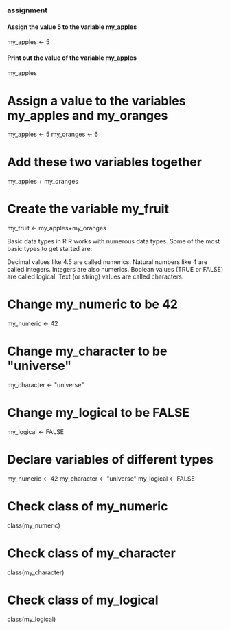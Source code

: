 ### assignment
#### Assign the value 5 to the variable my_apples
my_apples <- 5

#### Print out the value of the variable my_apples
my_apples

# Assign a value to the variables my_apples and my_oranges
my_apples <- 5
my_oranges <- 6

# Add these two variables together
my_apples + my_oranges

# Create the variable my_fruit
my_fruit <- my_apples+my_oranges

Basic data types in R
R works with numerous data types. Some of the most basic types to get started are:

Decimal values like 4.5 are called numerics.
Natural numbers like 4 are called integers. Integers are also numerics.
Boolean values (TRUE or FALSE) are called logical.
Text (or string) values are called characters.
# Change my_numeric to be 42
my_numeric <- 42

# Change my_character to be "universe"
my_character <- "universe"

# Change my_logical to be FALSE
my_logical <- FALSE

# Declare variables of different types
my_numeric <- 42
my_character <- "universe"
my_logical <- FALSE 

# Check class of my_numeric
class(my_numeric)

# Check class of my_character
class(my_character)

# Check class of my_logical
class(my_logical)
